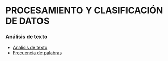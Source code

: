 # PROCESAMIENTO Y CLASIFICACIÓN DE DATOS

### Análisis de texto 
- [Análisis de texto](https://github.com/LeslyeHdz13/PCD/blob/main/Tareas/An%C3%A1lisis%20de%20texto/LMHB_An%C3%A1lisis_de_Texto.pdf)
- [Frecuencia de palabras](https://github.com/LeslyeHdz13/PCD/blob/main/Participaci%C3%B3n/Clase_01/Frecuencia_palabras___AnalisisDeTexto_Libro.ipynb)
